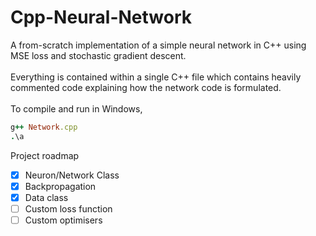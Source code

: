 # Cpp-Neural-Network
A from-scratch implementation of a simple neural network in C++ using MSE loss and stochastic gradient descent.
<br>
<br>
Everything is contained within a single C++ file which contains heavily commented code explaining how the network code is formulated.
<br>
<br>
To compile and run in Windows,
```ruby
g++ Network.cpp
.\a
```
Project roadmap
- [x] Neuron/Network Class
- [x] Backpropagation
- [x] Data class
- [ ] Custom loss function
- [ ] Custom optimisers
